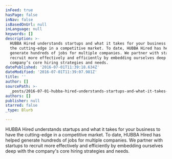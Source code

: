 ```yaml
---
inFeed: true
hasPage: false
inNav: false
isBasedOnUrl: null
inLanguage: null
keywords: []
description: >-
  HUBBA Hired understands startups and what it takes for your business to have
  the cutting-edge in a competitive market. To date, HUBBA Hired has helped
  generate hundreds of jobs for multiple companies. We partner with startups to
  recruit more effectively and efficiently by embedding ourselves deep with the
  company’s core hiring strategies and needs.
datePublished: '2016-07-01T11:39:18.634Z'
dateModified: '2016-07-01T11:39:07.981Z'
title: ''
author: []
sourcePath: >-
  _posts/2016-07-01-hubba-hired-understands-startups-and-what-it-takes-for-your.md
authors: []
publisher: null
starred: false
_type: Blurb

---
```

HUBBA Hired understands startups and what it takes for your business to have the cutting-edge in a competitive market. To date, HUBBA Hired has helped generate hundreds of jobs for multiple companies. We partner with startups to recruit more effectively and efficiently by embedding ourselves deep with the company's core hiring strategies and needs.